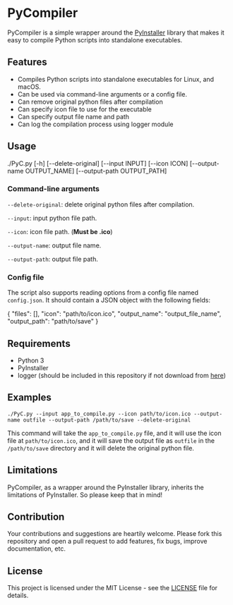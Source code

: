 # PyCompiler

PyCompiler is a simple wrapper around the [PyInstaller](https://www.pyinstaller.org/) library that makes it easy to compile Python scripts into standalone executables.

## Features

- Compiles Python scripts into standalone executables for Linux, and macOS.
- Can be used via command-line arguments or a config file.
- Can remove original python files after compilation
- Can specify icon file to use for the executable
- Can specify output file name and path
- Can log the compilation process using logger module

## Usage

./PyC.py [-h] [--delete-original] [--input INPUT] [--icon ICON]
[--output-name OUTPUT_NAME] [--output-path OUTPUT_PATH]

### Command-line arguments

`--delete-original`: delete original python files after compilation.

`--input`: input python file path.

`--icon`: icon file path. (**Must be .ico**)

`--output-name`: output file name.

`--output-path`: output file path.


### Config file

The script also supports reading options from a config file named `config.json`.
It should contain a JSON object with the following fields:

{
"files": [],
"icon": "path/to/icon.ico",
"output_name": "output_file_name",
"output_path": "path/to/save"
}

## Requirements

- Python 3
- PyInstaller
- logger (should be included in this repository if not download from [here](https://github.com/duch3201/logger))

## Examples

`./PyC.py --input app_to_compile.py --icon path/to/icon.ico --output-name outfile --output-path /path/to/save --delete-original`

This command will take the `app_to_compile.py` file, and it will use the icon file at `path/to/icon.ico`, and it will save the output file as `outfile` in the `/path/to/save` directory and it will delete the original python file.

## Limitations

PyCompiler, as a wrapper around the PyInstaller library, inherits the limitations of PyInstaller. So please keep that in mind!

## Contribution

Your contributions and suggestions are heartily welcome. 
Please fork this repository and open a pull request to add features, fix bugs, improve documentation, etc.

## License

This project is licensed under the MIT License - see the [LICENSE](LICENSE) file for details.
